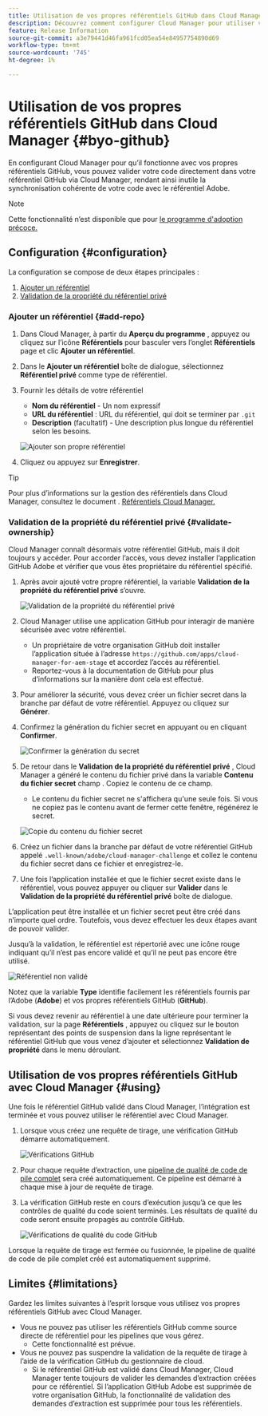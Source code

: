 ```yaml
---
title: Utilisation de vos propres référentiels GitHub dans Cloud Manager
description: Découvrez comment configurer Cloud Manager pour utiliser vos propres référentiels GitHub.
feature: Release Information
source-git-commit: a3e79441d46fa961fcd05ea54e84957754890d69
workflow-type: tm+mt
source-wordcount: '745'
ht-degree: 1%

---
```



# Utilisation de vos propres référentiels GitHub dans Cloud Manager {#byo-github}

En configurant Cloud Manager pour qu’il fonctionne avec vos propres référentiels GitHub, vous pouvez valider votre code directement dans votre référentiel GitHub via Cloud Manager, rendant ainsi inutile la synchronisation cohérente de votre code avec le référentiel Adobe.

>[!NOTE]
>
>Cette fonctionnalité n’est disponible que pour [le programme d&#39;adoption précoce.](/help/implementing/cloud-manager/release-notes/current.md#early-adoption)

## Configuration {#configuration}

La configuration se compose de deux étapes principales :

1. [Ajouter un référentiel](#add-repo)
1. [Validation de la propriété du référentiel privé](#validate-ownership)

### Ajouter un référentiel {#add-repo}

1. Dans Cloud Manager, à partir du **Aperçu du programme** , appuyez ou cliquez sur l’icône **Référentiels** pour basculer vers l’onglet **Référentiels** page et clic **Ajouter un référentiel**.

1. Dans le **Ajouter un référentiel** boîte de dialogue, sélectionnez **Référentiel privé** comme type de référentiel.

1. Fournir les détails de votre référentiel

   * **Nom du référentiel** - Un nom expressif
   * **URL du référentiel** : URL du référentiel, qui doit se terminer par `.git`
   * **Description** (facultatif) - Une description plus longue du référentiel selon les besoins.

   ![Ajouter son propre référentiel](/help/implementing/cloud-manager/assets/repos/add-own-github.png)

1. Cliquez ou appuyez sur **Enregistrer**.

>[!TIP]
>
>Pour plus d’informations sur la gestion des référentiels dans Cloud Manager, consultez le document . [Référentiels Cloud Manager.](/help/implementing/cloud-manager/managing-code/cloud-manager-repositories.md)

### Validation de la propriété du référentiel privé {#validate-ownership}

Cloud Manager connaît désormais votre référentiel GitHub, mais il doit toujours y accéder. Pour accorder l’accès, vous devez installer l’application GitHub Adobe et vérifier que vous êtes propriétaire du référentiel spécifié.

1. Après avoir ajouté votre propre référentiel, la variable **Validation de la propriété du référentiel privé** s’ouvre.

   ![Validation de la propriété du référentiel privé](/help/implementing/cloud-manager/assets/repos/private-repo-validate.png)

1. Cloud Manager utilise une application GitHub pour interagir de manière sécurisée avec votre référentiel.
   * Un propriétaire de votre organisation GitHub doit installer l’application située à l’adresse `https://github.com/apps/cloud-manager-for-aem-stage` et accordez l’accès au référentiel.
   * Reportez-vous à la documentation de GitHub pour plus d’informations sur la manière dont cela est effectué.

1. Pour améliorer la sécurité, vous devez créer un fichier secret dans la branche par défaut de votre référentiel. Appuyez ou cliquez sur **Générer**.

1. Confirmez la génération du fichier secret en appuyant ou en cliquant **Confirmer**.

   ![Confirmer la génération du secret](/help/implementing/cloud-manager/assets/repos/confirm-generation.png)

1. De retour dans le **Validation de la propriété du référentiel privé** , Cloud Manager a généré le contenu du fichier privé dans la variable **Contenu du fichier secret** champ . Copiez le contenu de ce champ.

   * Le contenu du fichier secret ne s&#39;affichera qu&#39;une seule fois. Si vous ne copiez pas le contenu avant de fermer cette fenêtre, régénérez le secret.

   ![Copie du contenu du fichier secret](/help/implementing/cloud-manager/assets/repos/new-secret.png)

1. Créez un fichier dans la branche par défaut de votre référentiel GitHub appelé `.well-known/adobe/cloud-manager-challenge` et collez le contenu du fichier secret dans ce fichier et enregistrez-le.

1. Une fois l’application installée et que le fichier secret existe dans le référentiel, vous pouvez appuyer ou cliquer sur **Valider** dans le **Validation de la propriété du référentiel privé** boîte de dialogue.

L’application peut être installée et un fichier secret peut être créé dans n’importe quel ordre. Toutefois, vous devez effectuer les deux étapes avant de pouvoir valider.

Jusqu’à la validation, le référentiel est répertorié avec une icône rouge indiquant qu’il n’est pas encore validé et qu’il ne peut pas encore être utilisé.

![Référentiel non validé](/help/implementing/cloud-manager/assets/repos/unvalidated-repo.png)

Notez que la variable **Type** identifie facilement les référentiels fournis par l’Adobe (**Adobe**) et vos propres référentiels GitHub (**GitHub**).

Si vous devez revenir au référentiel à une date ultérieure pour terminer la validation, sur la page **Référentiels** , appuyez ou cliquez sur le bouton représentant des points de suspension dans la ligne représentant le référentiel GitHub que vous venez d’ajouter et sélectionnez **Validation de propriété** dans le menu déroulant.

## Utilisation de vos propres référentiels GitHub avec Cloud Manager {#using}

Une fois le référentiel GitHub validé dans Cloud Manager, l’intégration est terminée et vous pouvez utiliser le référentiel avec Cloud Manager.

1. Lorsque vous créez une requête de tirage, une vérification GitHub démarre automatiquement.

   ![Vérifications GitHub](/help/implementing/cloud-manager/assets/repos/github-checks.png)

1. Pour chaque requête d’extraction, une [pipeline de qualité de code de pile complet](/help/implementing/cloud-manager/configuring-pipelines/introduction-ci-cd-pipelines.md) sera créé automatiquement. Ce pipeline est démarré à chaque mise à jour de requête de tirage.

1. La vérification GitHub reste en cours d’exécution jusqu’à ce que les contrôles de qualité du code soient terminés. Les résultats de qualité du code seront ensuite propagés au contrôle GitHub.

   ![Vérifications de qualité du code GitHub](/help/implementing/cloud-manager/assets/repos/github-code-quality.png)

Lorsque la requête de tirage est fermée ou fusionnée, le pipeline de qualité de code de pile complet créé est automatiquement supprimé.

## Limites {#limitations}

Gardez les limites suivantes à l’esprit lorsque vous utilisez vos propres référentiels GitHub avec Cloud Manager.

* Vous ne pouvez pas utiliser les référentiels GitHub comme source directe de référentiel pour les pipelines que vous gérez.
   * Cette fonctionnalité est prévue.
* Vous ne pouvez pas suspendre la validation de la requête de tirage à l’aide de la vérification GitHub du gestionnaire de cloud.
   * Si le référentiel GitHub est validé dans Cloud Manager, Cloud Manager tente toujours de valider les demandes d’extraction créées pour ce référentiel.
Si l’application GitHub Adobe est supprimée de votre organisation GitHub, la fonctionnalité de validation des demandes d’extraction est supprimée pour tous les référentiels.
